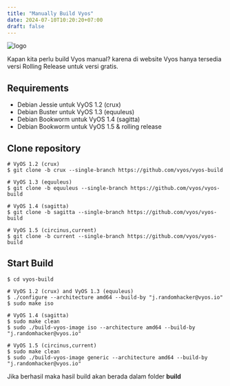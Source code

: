 ```yaml
---
title: "Manually Build Vyos"
date: 2024-07-10T10:20:20+07:00
draft: false
---
```

![logo](https://vyos.io/images/pages/index/vyos.svg)

Kapan kita perlu build Vyos manual? karena di website Vyos hanya tersedia versi Rolling Release untuk versi gratis.
## Requirements
- Debian Jessie untuk VyOS 1.2 (crux)
- Debian Buster untuk VyOS 1.3 (equuleus)
- Debian Bookworm untuk VyOS 1.4 (sagitta)
- Debian Bookworm untuk VyOS 1.5 & rolling release
## Clone repository
```
# VyOS 1.2 (crux)
$ git clone -b crux --single-branch https://github.com/vyos/vyos-build

# VyOS 1.3 (equuleus)
$ git clone -b equuleus --single-branch https://github.com/vyos/vyos-build

# VyOS 1.4 (sagitta)
$ git clone -b sagitta --single-branch https://github.com/vyos/vyos-build

# VyOS 1.5 (circinus,current)
$ git clone -b current --single-branch https://github.com/vyos/vyos-build
```
## Start Build
```
$ cd vyos-build

# VyOS 1.2 (crux) and VyOS 1.3 (equuleus)
$ ./configure --architecture amd64 --build-by "j.randomhacker@vyos.io"
$ sudo make iso

# VyOS 1.4 (sagitta)
$ sudo make clean
$ sudo ./build-vyos-image iso --architecture amd64 --build-by "j.randomhacker@vyos.io"

# VyOS 1.5 (circinus,current)
$ sudo make clean
$ sudo ./build-vyos-image generic --architecture amd64 --build-by "j.randomhacker@vyos.io"
```

Jika berhasil maka hasil build akan berada dalam folder **build**
